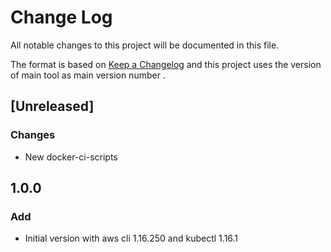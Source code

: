 # Change Log
All notable changes to this project will be documented in this file.

The format is based on [Keep a Changelog](http://keepachangelog.com/)
and this project uses the version of main tool as main version number .

## [Unreleased]

### Changes
- New docker-ci-scripts

## 1.0.0
### Add
- Initial version with aws cli 1.16.250 and kubectl 1.16.1
